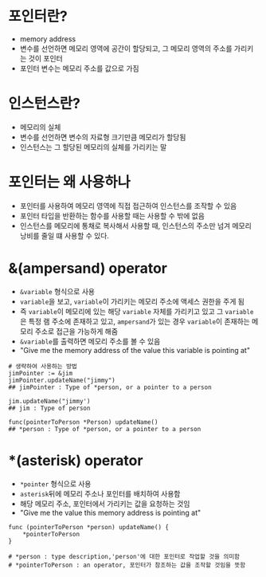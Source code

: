 # 포인터란?
- memory address
- 변수를 선언하면 메모리 영역에 공간이 할당되고, 그 메모리 영역의 주소를 가리키는 것이 포인터
- 포인터 변수는 메모리 주소를 값으로 가짐

# 인스턴스란?
- 메모리의 실체
- 변수를 선언하면 변수의 자료형 크기만큼 메모리가 할당됨
- 인스턴스는 그 할당된 메모리의 실체를 가리키는 말

# 포인터는 왜 사용하나
- 포인터를 사용하여 메모리 영역에 직접 접근하여 인스턴스를 조작할 수 있음
- 포인터 타입을 반환하는 함수를 사용할 때는 사용할 수 밖에 없음
- 인스턴스를 메모리에 통채로 복사해서 사용할 때, 인스턴스의 주소만 넘겨 메모리 낭비를 줄일 떄 사용할 수 있다.

# &(ampersand) operator
- `&variable` 형식으로 사용
- `variable`을 보고, `variable`이 가리키는 메모리 주소에 액세스 권한을 주게 됨
- 즉 `variable`이 메모리에 있는 해당 `variable` 자체를 가리키고 있고 그 `variable`은 특정 램 주소에 존재하고 있고, `ampersand`가 있는 경우 `variable`이 존재하는 메모리 주소로 접근을 가능하게 해줌
- `&variable`를 출력하면 메모리 주소를 볼 수 있음
- "Give me the memory address of the value this variable is pointing at"
```
# 생략하여 사용하는 방법
jimPointer := &jim
jimPointer.updateName("jimmy")
## jimPointer : Type of *person, or a pointer to a person

jim.updateName("jimmy')
## jim : Type of person

func(pointerToPerson *Person) updateName() 
## *person : Type of *person, or a pointer to a person
```

# *(asterisk) operator
- `*pointer` 형식으로 사용
- `asterisk`뒤에 메모리 주소나 포인터를 배치하여 사용함
- 해당 메모리 주소, 포인터에서 가리키는 값을 요청하는 것임
- "Give me the value this memory address is pointing at"
```
func (pointerToPerson *person) updateName() {
    *pointerToPerson
}

# *person : type description,'person'에 대한 포인터로 작업할 것을 의미함
# *pointerToPerson : an operator, 포인터가 참조하는 값을 조작할 것임을 뜻함
```
